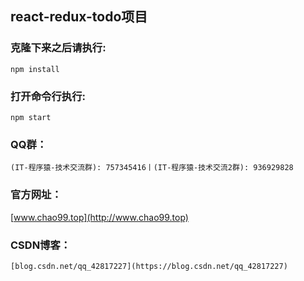 
## react-redux-todo项目

### 克隆下来之后请执行:

 `npm install`

### 打开命令行执行:

`npm start`

### QQ群：

`(IT-程序猿-技术交流群): 757345416丨(IT-程序猿-技术交流2群): 936929828`

### 官方网址：

[www.chao99.top](http://www.chao99.top)

### CSDN博客：

`[blog.csdn.net/qq_42817227](https://blog.csdn.net/qq_42817227)`
